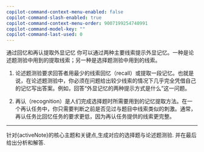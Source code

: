 ```yaml
---
copilot-command-context-menu-enabled: false
copilot-command-slash-enabled: true
copilot-command-context-menu-order: 9007199254740991
copilot-command-model-key: ""
copilot-command-last-used: 0
---
```

通过回忆和再认提取外显记忆 你可以通过两种主要线索提示外显记忆。一种是论述题测验中用到的提取线索；另一种是选择题测验中用到的线索。

1. 论述题测验要求回答者用最少的线索回忆（recall）或提取一段记忆。也就是说，在论述题测验中，你必须在问题给出较少线索的情况下几乎完全凭借自己的记忆写出答案。例如，回答“外显记忆的两种提示方式是什么”这一问题。

2. 再认（recognition）是人们完成选择题时所需要用到的记忆提取方法。在一个再认任务中，你只需要判断之前是否见过与题目中线索类似的刺激。通常，再认任务比回忆任务的要求更低，因为再认任务提供的线索更完整。
---
针对{activeNote}的核心主题和关键点,生成对应的选择题与论述题测验. 并在最后给出分析和解答.